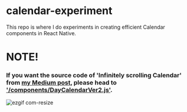 # calendar-experiment
This repo is where I do experiments in creating efficient Calendar components in React Native.

# NOTE!
### If you want the source code of 'Infinitely scrolling Calendar' from <a target="_blank" href="https://medium.com/p/2ca9f44c2d8f/edit">my Medium post</a>, please head to <a target="_blank" href="https://github.com/minhchinh97h/calendar-experiment/blob/master/components/DayCalendarVer2.js">'/components/DayCalendarVer2.js'</a>.

![ezgif com-resize](https://user-images.githubusercontent.com/25637330/63928490-4b411500-ca58-11e9-94f3-216a295cf2d3.gif)
